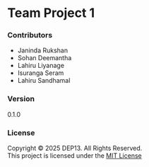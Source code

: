 # Team Project 1

### Contributors
- Janinda Rukshan
- Sohan Deemantha
- Lahiru Liyanage
- Isuranga Seram
- Lahiru Sandhamal

### Version
0.1.0

### License
Copyright &copy; 2025 DEP13. All Rights Reserved.  
This project is licensed under the [MIT License](LICENSE.txt)  

